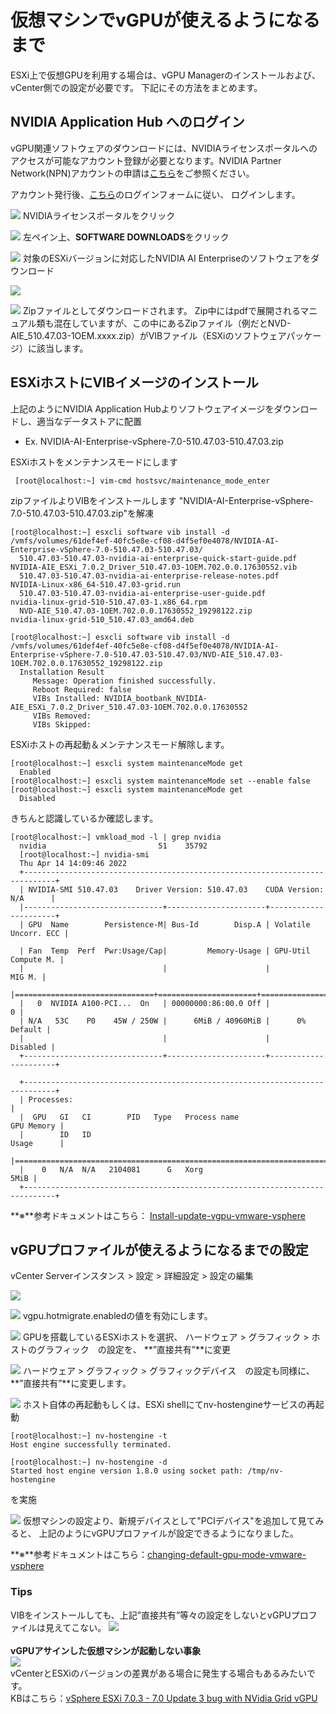 # 仮想マシンでvGPUが使えるようになるまで
ESXi上で仮想GPUを利用する場合は、vGPU Managerのインストールおよび、vCenter側での設定が必要です。
下記にその方法をまとめます。


## NVIDIA Application Hub へのログイン
vGPU関連ソフトウェアのダウンロードには、NVIDIAライセンスポータルへのアクセスが可能なアカウント登録が必要となります。NVIDIA Partner Network(NPN)アカウントの申請は[こちら](https://www.nvidia.com/en-us/about-nvidia/partners/join-npn/)をご参照ください。

アカウント発行後、[こちら](https://nvid.nvidia.com/siteminderagent/forms/login)のログインフォームに従い、
ログインします。


![](pics/pic01.png)
NVIDIAライセンスポータルをクリック

![](pics/pic02.png)
左ペイン上、**SOFTWARE DOWNLOADS**をクリック

![](pics/pic03.png)
対象のESXiバージョンに対応したNVIDIA AI Enterpriseのソフトウェアをダウンロード

![](pics/pic04.png)

![](pics/pic05.png)
Zipファイルとしてダウンロードされます。
Zip中にはpdfで展開されるマニュアル類も混在していますが、この中にあるZipファイル（例だとNVD-AIE_510.47.03-1OEM.xxxx.zip）がVIBファイル（ESXiのソフトウェアパッケージ）に該当します。

## ESXiホストにVIBイメージのインストール
上記のようにNVIDIA Application Hubよりソフトウェアイメージをダウンロードし、適当なデータストアに配置
 - Ex. NVIDIA-AI-Enterprise-vSphere-7.0-510.47.03-510.47.03.zip

ESXiホストをメンテナンスモードにします
```
 [root@localhost:~] vim-cmd hostsvc/maintenance_mode_enter
 ```
zipファイルよりVIBをインストールします
"NVIDIA-AI-Enterprise-vSphere-7.0-510.47.03-510.47.03.zip"を解凍
```
[root@localhost:~] esxcli software vib install -d /vmfs/volumes/61def4ef-40fc5e8e-cf08-d4f5ef0e4078/NVIDIA-AI-Enterprise-vSphere-7.0-510.47.03-510.47.03/
  510.47.03-510.47.03-nvidia-ai-enterprise-quick-start-guide.pdf    NVIDIA-AIE_ESXi_7.0.2_Driver_510.47.03-1OEM.702.0.0.17630552.vib
  510.47.03-510.47.03-nvidia-ai-enterprise-release-notes.pdf        NVIDIA-Linux-x86_64-510.47.03-grid.run
  510.47.03-510.47.03-nvidia-ai-enterprise-user-guide.pdf           nvidia-linux-grid-510-510.47.03-1.x86_64.rpm
  NVD-AIE_510.47.03-1OEM.702.0.0.17630552_19298122.zip              nvidia-linux-grid-510_510.47.03_amd64.deb
```
```
[root@localhost:~] esxcli software vib install -d /vmfs/volumes/61def4ef-40fc5e8e-cf08-d4f5ef0e4078/NVIDIA-AI-Enterprise-vSphere-7.0-510.47.03-510.47.03/NVD-AIE_510.47.03-1OEM.702.0.0.17630552_19298122.zip
  Installation Result
     Message: Operation finished successfully.
     Reboot Required: false
     VIBs Installed: NVIDIA_bootbank_NVIDIA-AIE_ESXi_7.0.2_Driver_510.47.03-1OEM.702.0.0.17630552
     VIBs Removed:
     VIBs Skipped:
```
ESXiホストの再起動＆メンテナンスモード解除します。
```
[root@localhost:~] esxcli system maintenanceMode get
  Enabled
[root@localhost:~] esxcli system maintenanceMode set --enable false
[root@localhost:~] esxcli system maintenanceMode get
  Disabled
```
きちんと認識しているか確認します。
```
[root@localhost:~] vmkload_mod -l | grep nvidia
  nvidia                         51    35792    
  [root@localhost:~] nvidia-smi
  Thu Apr 14 14:09:46 2022       
  +-----------------------------------------------------------------------------+
  | NVIDIA-SMI 510.47.03    Driver Version: 510.47.03    CUDA Version: N/A      |
  |-------------------------------+----------------------+----------------------+
  | GPU  Name        Persistence-M| Bus-Id        Disp.A | Volatile Uncorr. ECC |

  | Fan  Temp  Perf  Pwr:Usage/Cap|         Memory-Usage | GPU-Util  Compute M. |
  |                               |                      |               MIG M. |
  |===============================+======================+======================|
  |   0  NVIDIA A100-PCI...  On   | 00000000:86:00.0 Off |                    0 |
  | N/A   53C    P0    45W / 250W |      6MiB / 40960MiB |      0%      Default |
  |                               |                      |             Disabled |
  +-------------------------------+----------------------+----------------------+

  +-----------------------------------------------------------------------------+
  | Processes:                                                                  |
  |  GPU   GI   CI        PID   Type   Process name                  GPU Memory |
  |        ID   ID                                                   Usage      |
  |=============================================================================|
  |    0   N/A  N/A   2104081      G   Xorg                                5MiB |
  +-----------------------------------------------------------------------------+
```

**※**参考ドキュメントはこちら：
[Install-update-vgpu-vmware-vsphere](https://docs.nvidia.com/grid/latest/grid-vgpu-user-guide/index.html#install-update-vgpu-vmware-vsphere)

## vGPUプロファイルが使えるようになるまでの設定
vCenter Serverインスタンス > 設定 > 詳細設定 > 設定の編集

![](pics/pic06.png)

![](pics/pic07.png)
vgpu.hotmigrate.enabledの値を有効にします。

![](pics/pic08.png)
GPUを搭載しているESXiホストを選択、
ハードウェア > グラフィック > ホストのグラフィック　の設定を、
**”直接共有”**に変更

![](pics/pic09.png)
ハードウェア > グラフィック > グラフィックデバイス　の設定も同様に、
**”直接共有”**に変更します。

![](pics/pic10.png)
ホスト自体の再起動もしくは、ESXi shellにてnv-hostengineサービスの再起動
```
[root@localhost:~] nv-hostengine -t
Host engine successfully terminated.
```
```
[root@localhost:~] nv-hostengine -d
Started host engine version 1.8.0 using socket path: /tmp/nv-hostengine
```
を実施

![](pics/pic11.png)
仮想マシンの設定より、新規デバイスとして"PCIデバイス"を追加して見てみると、
上記のようにvGPUプロファイルが設定できるようになりました。

**※**参考ドキュメントはこちら：[changing-default-gpu-mode-vmware-vsphere](https://docs.nvidia.com/grid/latest/grid-vgpu-user-guide/index.html#changing-default-gpu-mode-vmware-vsphere)


### Tips
VIBをインストールしても、上記”直接共有”等々の設定をしないとvGPUプロファイルは見えてこない。
![](pics/pic12.png)
<br>
<br>
**vGPUアサインした仮想マシンが起動しない事象**<br>
![](pics/pic13.png)<br>
vCenterとESXiのバージョンの差異がある場合に発生する場合もあるみたいです。<br>
KBはこちら：[vSphere ESXi 7.0.3 - 7.0 Update 3 bug with NVidia Grid vGPU](https://communities.vmware.com/t5/Horizon-Desktops-and-Apps/vSphere-ESXi-7-0-3-7-0-Update-3-bug-with-NVidia-Grid-vGPU/td-p/2873904)
